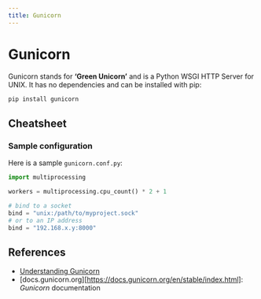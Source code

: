 ```yaml
---
title: Gunicorn
---
```


# Gunicorn

Gunicorn stands for **‘Green Unicorn’** and is a Python WSGI HTTP Server for UNIX.
It has no dependencies and can be installed with pip:

```bash
pip install gunicorn
```

## Cheatsheet

### Sample configuration

Here is a sample `gunicorn.conf.py`:

```python
import multiprocessing

workers = multiprocessing.cpu_count() * 2 + 1

# bind to a socket
bind = "unix:/path/to/myproject.sock"
# or to an IP address
bind = "192.168.x.y:8000"
```

## References

* [Understanding Gunicorn](/TIL/_2023-06-23-understanding-gunicorn)
* [docs.gunicorn.org][https://docs.gunicorn.org/en/stable/index.html]: *Gunicorn* documentation
